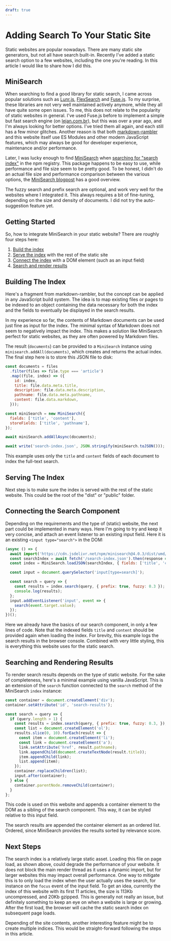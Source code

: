 ```yaml
---
draft: true
---
```


# Adding Search To Your Static Site

Static websites are popular nowadays. There are many static site generators, but
not all have search built-in. Recently I've added a static search option to a
few websites, including the one you're reading. In this article I would like to
share how I did this.

## MiniSearch

When searching to find a good library for static search, I came across popular
solutions such as [Lunr.js][1], [FlexSearch][2] and [Fuse.js][3]. To my
surprise, these libraries are not very well maintained actively anymore, while
they all have quite some open issues. To me, this does not relate to the
popularity of static websites in general. I've used Fuse.js before to implement
a simple but fast search engine (on [lejan.com.br][4]), but this was over a year
ago, and I'm always looking for better options. I've tried them all again, and
each still has a few minor glitches. Another reason is that both
[markdown-rambler][5] and this website itself use ES Modules and other modern
JavaScript features, which may always be good for developer experience,
maintenance and/or performance.

Later, I was lucky enough to find [MiniSearch][6] when [searching for "search
index"][7] in the npm registry. This package happens to be easy to use, while
performance and file size seem to be pretty good. To be honest, I didn't do an
actual file size and performance comparison between the various options, the
[MiniSearch blogpost][8] has a good overview.

The fuzzy search and prefix search are optional, and work very well for the
websites where I integrated it. This always requires a bit of fine-tuning,
depending on the size and density of documents. I did not try the
auto-suggestion feature yet.

## Getting Started

So, how to integrate MiniSearch in your static website? There are roughly four
steps here:

1.  [Build the index][9]
2.  [Serve the index][10] with the rest of the static site
3.  [Connect the index][11] with a DOM element (such as an input field)
4.  [Search and render results][12]

## Building The Index

Here's a fragment from markdown-rambler, but the concept can be applied in any
JavaScript build system. The idea is to map existing files or pages to be
indexed to an object containing the data necessary for both the index and the
fields to eventually be displayed in the search results.

In my experience so far, the contents of Markdown documents can be used just
fine as input for the index. The minimal syntax of Markdown does not seem to
negatively impact the index. This makes a solution like MiniSearch perfect for
static websites, as they are often powered by Markdown files.

The result (`documents`) can be provided to a `MiniSearch` instance using
`minisearch.addAll(documents)`, which creates and returns the actual index. The
final step here is to store this JSON file to disk:

```js
const documents = files
  .filter(files => file.type === 'article')
  .map((file, index) => ({
    id: index,
    title: file.data.meta.title,
    description: file.data.meta.description,
    pathname: file.data.meta.pathname,
    content: file.data.markdown,
  }));

const miniSearch = new MiniSearch({
  fields: ['title', 'content'],
  storeFields: ['title', 'pathname'],
});

await miniSearch.addAllAsync(documents);

await write('search-index.json', JSON.stringify(miniSearch.toJSON()));
```

This example uses only the `title` and `content` fields of each document to
index the full-text search.

## Serving The Index

Next step is to make sure the index is served with the rest of the static
website. This could be the root of the "dist" or "public" folder.

## Connecting the Search Component

Depending on the requirements and the type of (static) website, the next part
could be implemented in many ways. Here I'm going to try and keep it very
concise, and attach an event listener to an existing input field. Here it is an
existing `<input type="search">` in the DOM:

<!-- prettier-ignore -->
```js
(async () => {
  await import('https://cdn.jsdelivr.net/npm/minisearch@4.0.3/dist/umd/index.min.js');
  const searchIndex = await fetch('/search-index.json').then(response => response.text() );
  const index = MiniSearch.loadJSON(searchIndex, { fields: ['title', 'content'] });

  const input = document.querySelector('input[type=search]');

  const search = query => {
    const results = index.search(query, { prefix: true, fuzzy: 0.3 });
    console.log(results);
  };
  input.addEventListener('input', event => {
    search(event.target.value);
  });
})();
```

Here we already have the basics of our search component, in only a few lines of
code. Note that the indexed fields `title` and `content` should be provided
again when loading the index. For brevity, this example logs the search results
in the browser console. Combined with very little styling, this is everything
this website uses for the static search.

## Searching and Rendering Results

To render search results depends on the type of static website. For the sake of
completeness, here's a minimal example using vanilla JavaScript. This is an
extension of the `search` function connected to the `search` method of the
MiniSearch `index` instance:

<!-- prettier-ignore -->
```js
const container = document.createElement('div');
container.setAttribute('id', 'search-results');

const search = query => {
  if (query.length > 1) {
    const results = index.search(query, { prefix: true, fuzzy: 0.3, });
    const list = document.createElement('ol');
    results.slice(0, 10).forEach(result => {
      const item = document.createElement('li');
      const link = document.createElement('a');
      link.setAttribute('href', result.pathname);
      link.appendChild(document.createTextNode(result.title));
      item.appendChild(link);
      list.append(item);
    });
    container.replaceChildren(list);
    input.after(container);
  } else {
    container.parentNode.removeChild(container);
  }
};
```

This code is used on this website and appends a container element to the DOM as
a sibling of the search component. This way, it can be styled relative to this
input field.

The search results are appended the container element as an ordered list.
Ordered, since MiniSearch provides the results sorted by relevance score.

## Next Steps

The search index is a relatively large static asset. Loading this file on page
load, as shown above, could degrade the performance of your website. It does not
block the main render thread as it uses a dynamic import, but for larger
websites this may impact overall performance. One way to mitigate this is to
only load the index when the user actually uses the search, for instance on the
`focus` event of the input field. To get an idea, currently the index of this
website with its first 11 articles, the size is 113Kb uncompressed, and 20Kb
gzipped. This is generally not really an issue, but definitely something to keep
an eye on when a website is large or growing. After the first load, the browser
will cache the static search index on subsequent page loads.

Depending of the site contents, another interesting feature might be to create
multiple indices. This would be straight-forward following the steps in this
article.

[1]: https://github.com/olivernn/lunr.js
[2]: https://github.com/nextapps-de/flexsearch
[3]: https://github.com/krisk/fuse
[4]: https://www.lejan.com.br
[5]: https://github.com/webpro/markdown-rambler
[6]: https://github.com/lucaong/minisearch
[7]: https://www.npmjs.com/search?q=search%20index
[8]:
  https://lucaongaro.eu/blog/2019/01/30/minisearch-client-side-fulltext-search-engine.html
[9]: #building-the-index
[10]: #serving-the-index
[11]: #connecting-the-search-component
[12]: #searching-and-rendering-results
